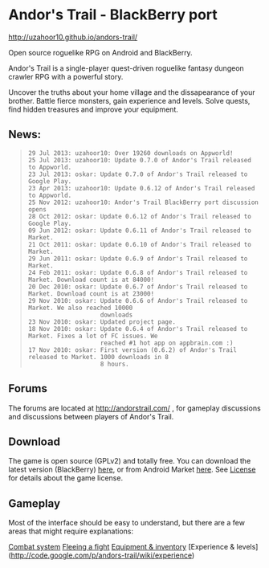 # Andor's Trail - BlackBerry port

http://uzahoor10.github.io/andors-trail/

Open source roguelike RPG on Android and BlackBerry.

Andor's Trail is a single-player quest-driven roguelike fantasy dungeon crawler RPG with a powerful story.

Uncover the truths about your home village and the dissapearance of your brother. Battle fierce monsters, gain experience and levels. Solve quests, find hidden treasures and improve your equipment.

## News:

>     29 Jul 2013: uzahoor10: Over 19260 downloads on Appworld!
>     25 Jul 2013: uzahoor10: Update 0.7.0 of Andor's Trail released to Appworld.
>     23 Jul 2013: oskar: Update 0.7.0 of Andor's Trail released to Google Play.
>     23 Apr 2013: uzahoor10: Update 0.6.12 of Andor's Trail released to Appworld.
>     25 Nov 2012: uzahoor10: Andor's Trail BlackBerry port discussion opens
>     28 Oct 2012: oskar: Update 0.6.12 of Andor's Trail released to Google Play.
>     09 Jun 2012: oskar: Update 0.6.11 of Andor's Trail released to Market.
>     21 Oct 2011: oskar: Update 0.6.10 of Andor's Trail released to Market.
>     29 Jun 2011: oskar: Update 0.6.9 of Andor's Trail released to Market.
>     24 Feb 2011: oskar: Update 0.6.8 of Andor's Trail released to Market. Download count is at 84000!
>     20 Dec 2010: oskar: Update 0.6.7 of Andor's Trail released to Market. Download count is at 23000!
>     29 Nov 2010: oskar: Update 0.6.6 of Andor's Trail released to Market. We also reached 10000   
>                         downloads
>     23 Nov 2010: oskar: Updated project page.
>     18 Nov 2010: oskar: Update 0.6.4 of Andor's Trail released to Market. Fixes a lot of FC issues. We
>                         reached #1 hot app on appbrain.com :) 
>     17 Nov 2010: oskar: First version (0.6.2) of Andor's Trail released to Market. 1000 downloads in 8
>                         8 hours. 

## Forums

The forums are located at http://andorstrail.com/ , for gameplay discussions and discussions between players of Andor's Trail. 

## Download

The game is open source (GPLv2) and totally free. You can download the latest version (BlackBerry) [here](appworld.blackberry.com/webstore/content/19996368/?lang=en), or from Android Market [here](https://play.google.com/store/apps/details?id=com.gpl.rpg.AndorsTrail). See [License](http://code.google.com/p/andors-trail/wiki/License) for details about the game license. 

## Gameplay

Most of the interface should be easy to understand, but there are a few areas that might require explanations:

[Combat system](http://code.google.com/p/andors-trail/wiki/combat)
[Fleeing a fight](http://code.google.com/p/andors-trail/wiki/flee)
[Equipment & inventory](http://code.google.com/p/andors-trail/wiki/items)
[Experience & levels] (http://code.google.com/p/andors-trail/wiki/experience)
    
